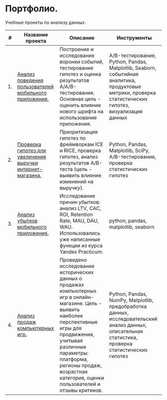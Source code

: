 # Портфолио.
Учебные проекты по анализу данных.

| #  | Название проекта                                                                                                                                                                                                     | Описание                                                                                                                                                                                                                                      | Инструменты                     |
|----|-----------------------------------------------------------------------------------------------------------------------------------------------------------------------------------------------------------------------|--------------------------------------------------------------------------------------------------------------------------------------------------------------------------------------------------------------------------------------------|----------------------------------------|
| 1. | [Анализ поведения пользователей мобильного приложения.](https://github.com/D-A-Y8/Portfolio/blob/main/Users%20behavior%20analysis/README.md)                           | Построение и исследование воронки событий, тестирование гипотез и оценка результатов A/A/B-тестирования. Основная цель - оценить влияние нового шрифта на использование приложения.                                                                     | A/B-тестирование, Python, Pandas, Matplotlib, Seaborn, событийная аналитика, продуктовые метрики, проверка статистических гипотез, визуализация данных |
| 2. | [Проверка гипотез для увеличения выручки интернет-магазина.](https://github.com/D-A-Y8/Portfolio/blob/main/Testing%20hypotheses/README.md) | Приоритизация гипотез по фреймворкам ICE и RICE, проверка гипотез, анализ результатов A/B-теста (цель - выявить влияние изменений на выручку).                                                                                             | Python, Pandas, Matplotlib, SciPy, A/B-тестирование, проверка статистических гипотез   |
| 3. | [Анализ убытков мобильного приложения.](https://github.com/D-A-Y8/Portfolio/blob/main/Mobile%20application%20losses%20analysis/Mobile%20application%20losses%20analysis.ipynb)                                        | Исследование причин убытков: анализ LTV, CAC, ROI, Retention Rate, MAU, DAU, WAU. Использовались уже написанные функции из курса Yandex Practicum.                                                                  | python, pandas, matplotlib, seaborn |
| 4. | [Анализ продаж компьютерных игр.](https://github.com/D-A-Y8/Portfolio/tree/main/Computer%20games%20sales%20analysis)                                    | Проведено исследование исторических данных о продажах компьютерных игр в онлайн-магазине. Цель - выявить наиболее перспективные игры для продвижения, учитывая различные параметры: платформа, регионы продаж, возрастная категория, оценки пользователей и отзывы критиков.  | Python, Pandas, NumPy, Matplotlib, предобработка данных, исследовательский анализ данных, описательная статистика, проверка статистических гипотез   |
